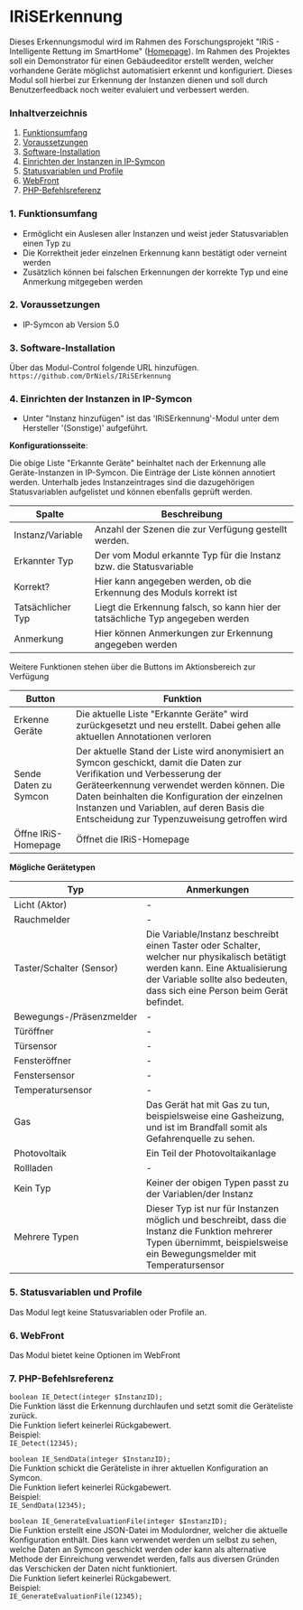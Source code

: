 # IRiSErkennung
Dieses Erkennungsmodul wird im Rahmen des Forschungsprojekt "IRiS - Intelligente Rettung im SmartHome" ([Homepage](https://symcon.de/forschung/iris)). Im Rahmen des Projektes soll ein Demonstrator für einen Gebäudeeditor erstellt werden, welcher vorhandene Geräte möglichst automatisiert erkennt und konfiguriert. Dieses Modul soll hierbei zur Erkennung der Instanzen dienen und soll durch Benutzerfeedback noch weiter evaluiert und verbessert werden.

### Inhaltverzeichnis

1. [Funktionsumfang](#1-funktionsumfang)
2. [Voraussetzungen](#2-voraussetzungen)
3. [Software-Installation](#3-software-installation)
4. [Einrichten der Instanzen in IP-Symcon](#4-einrichten-der-instanzen-in-ip-symcon)
5. [Statusvariablen und Profile](#5-statusvariablen-und-profile)
6. [WebFront](#6-webfront)
7. [PHP-Befehlsreferenz](#7-php-befehlsreferenz)

### 1. Funktionsumfang

* Ermöglicht ein Auslesen aller Instanzen und weist jeder Statusvariablen einen Typ zu
* Die Korrektheit jeder einzelnen Erkennung kann bestätigt oder verneint werden
* Zusätzlich können bei falschen Erkennungen der korrekte Typ und eine Anmerkung mitgegeben werden

### 2. Voraussetzungen

- IP-Symcon ab Version 5.0

### 3. Software-Installation

Über das Modul-Control folgende URL hinzufügen.  
`https://github.com/DrNiels/IRiSErkennung`  

### 4. Einrichten der Instanzen in IP-Symcon

- Unter "Instanz hinzufügen" ist das 'IRiSErkennung'-Modul unter dem Hersteller '(Sonstige)' aufgeführt.  

__Konfigurationsseite__:

Die obige Liste "Erkannte Geräte" beinhaltet nach der Erkennung alle Geräte-Instanzen in IP-Symcon. Die Einträge der Liste können annotiert werden. Unterhalb jedes Instanzeintrages sind die dazugehörigen Statusvariablen aufgelistet und können ebenfalls geprüft werden. 

Spalte            | Beschreibung
----------------- | ---------------------------------
Instanz/Variable  | Anzahl der Szenen die zur Verfügung gestellt werden.
Erkannter Typ     | Der vom Modul erkannte Typ für die Instanz bzw. die Statusvariable
Korrekt?          | Hier kann angegeben werden, ob die Erkennung des Moduls korrekt ist
Tatsächlicher Typ | Liegt die Erkennung falsch, so kann hier der tatsächliche Typ angegeben werden
Anmerkung         | Hier können Anmerkungen zur Erkennung angegeben werden

Weitere Funktionen stehen über die Buttons im Aktionsbereich zur Verfügung

Button                | Funktion
--------------------- | ---------------
Erkenne Geräte        | Die aktuelle Liste "Erkannte Geräte" wird zurückgesetzt und neu erstellt. Dabei gehen alle aktuellen Annotationen verloren
Sende Daten zu Symcon | Der aktuelle Stand der Liste wird anonymisiert an Symcon geschickt, damit die Daten zur Verifikation und Verbesserung der Geräteerkennung verwendet werden können. Die Daten beinhalten die Konfiguration der einzelnen Instanzen und Variablen, auf deren Basis die Entscheidung zur Typenzuweisung getroffen wird
Öffne IRiS-Homepage   | Öffnet die IRiS-Homepage

__Mögliche Gerätetypen__

Typ                      | Anmerkungen
------------------------ | --------------------
Licht (Aktor)            | -
Rauchmelder              | -
Taster/Schalter (Sensor) | Die Variable/Instanz beschreibt einen Taster oder Schalter, welcher nur physikalisch betätigt werden kann. Eine Aktualisierung der Variable sollte also bedeuten, dass sich eine Person beim Gerät befindet.
Bewegungs-/Präsenzmelder | -
Türöffner                | -
Türsensor                | -
Fensteröffner            | -
Fenstersensor            | -
Temperatursensor         | -
Gas                      | Das Gerät hat mit Gas zu tun, beispielsweise eine Gasheizung, und ist im Brandfall somit als Gefahrenquelle zu sehen.
Photovoltaik             | Ein Teil der Photovoltaikanlage
Rollladen                | -
Kein Typ                 | Keiner der obigen Typen passt zu der Variablen/der Instanz
Mehrere Typen            | Dieser Typ ist nur für Instanzen möglich und beschreibt, dass die Instanz die Funktion mehrerer Typen übernimmt, beispielsweise ein Bewegungsmelder mit Temperatursensor

### 5. Statusvariablen und Profile

Das Modul legt keine Statusvariablen oder Profile an.

### 6. WebFront

Das Modul bietet keine Optionen im WebFront

### 7. PHP-Befehlsreferenz

`boolean IE_Detect(integer $InstanzID);`  
Die Funktion lässt die Erkennung durchlaufen und setzt somit die Geräteliste zurück.  
Die Funktion liefert keinerlei Rückgabewert.  
Beispiel:  
`IE_Detect(12345);`

`boolean IE_SendData(integer $InstanzID);`  
Die Funktion schickt die Geräteliste in ihrer aktuellen Konfiguration an Symcon.  
Die Funktion liefert keinerlei Rückgabewert.  
Beispiel:  
`IE_SendData(12345);`

`boolean IE_GenerateEvaluationFile(integer $InstanzID);`  
Die Funktion erstellt eine JSON-Datei im Modulordner, welcher die aktuelle Konfiguration enthält. Dies kann verwendet werden um selbst zu sehen, welche Daten an Symcon geschickt werden oder kann als alternative Methode der Einreichung verwendet werden, falls aus diversen Gründen das Verschicken der Daten nicht funktioniert.  
Die Funktion liefert keinerlei Rückgabewert.  
Beispiel:  
`IE_GenerateEvaluationFile(12345);`
